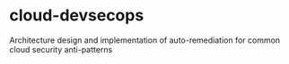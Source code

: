 # cloud-devsecops
Architecture design and implementation of auto-remediation for common cloud security anti-patterns 
